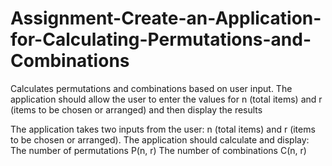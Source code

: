 # Assignment-Create-an-Application-for-Calculating-Permutations-and-Combinations
Calculates permutations and combinations based on user input. The application should allow the user to enter the values for n (total items) and r (items to be chosen or arranged) and then display the results

The application takes two inputs from the user: n (total items) and r (items to be chosen or arranged).
The application should calculate and display:
The number of permutations P(n, r)
The number of combinations C(n, r)
